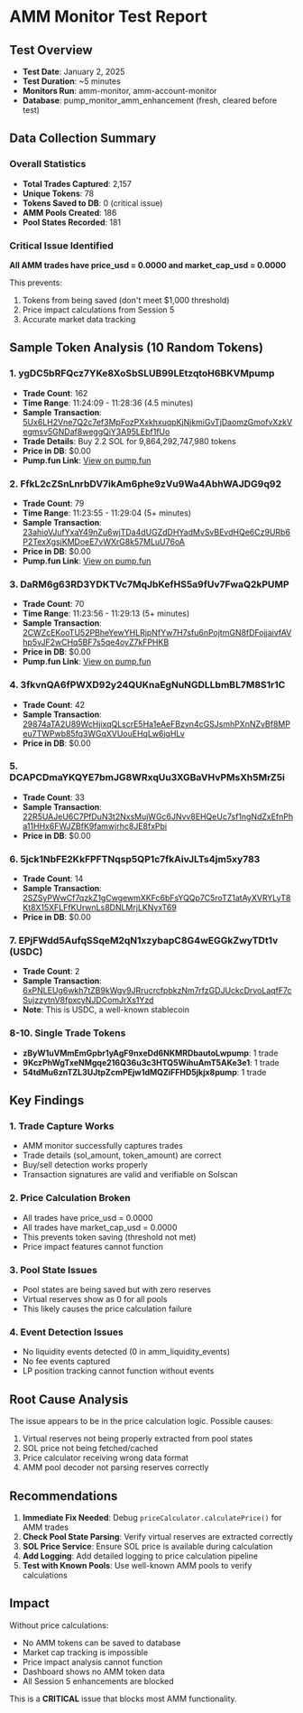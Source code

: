 # AMM Monitor Test Report

## Test Overview
- **Test Date**: January 2, 2025
- **Test Duration**: ~5 minutes
- **Monitors Run**: amm-monitor, amm-account-monitor
- **Database**: pump_monitor_amm_enhancement (fresh, cleared before test)

## Data Collection Summary

### Overall Statistics
- **Total Trades Captured**: 2,157
- **Unique Tokens**: 78
- **Tokens Saved to DB**: 0 (critical issue)
- **AMM Pools Created**: 186
- **Pool States Recorded**: 181

### Critical Issue Identified

**All AMM trades have price_usd = 0.0000 and market_cap_usd = 0.0000**

This prevents:
1. Tokens from being saved (don't meet $1,000 threshold)
2. Price impact calculations from Session 5
3. Accurate market data tracking

## Sample Token Analysis (10 Random Tokens)

### 1. ygDC5bRFQcz7YKe8XoSbSLUB99LEtzqtoH6BKVMpump
- **Trade Count**: 162
- **Time Range**: 11:24:09 - 11:28:36 (4.5 minutes)
- **Sample Transaction**: [5Ux6LH2Vne7Q2c7ef3MpFozPXxkhxuqpKjNjkmiGvTjDaomzGmofvXzkVegmsv5GNDaf8weggQiY3A95LEbf1fUo](https://solscan.io/tx/5Ux6LH2Vne7Q2c7ef3MpFozPXxkhxuqpKjNjkmiGvTjDaomzGmofvXzkVegmsv5GNDaf8weggQiY3A95LEbf1fUo)
- **Trade Details**: Buy 2.2 SOL for 9,864,292,747,980 tokens
- **Price in DB**: $0.00
- **Pump.fun Link**: [View on pump.fun](https://pump.fun/ygDC5bRFQcz7YKe8XoSbSLUB99LEtzqtoH6BKVMpump)

### 2. FfkL2cZSnLnrbDV7ikAm6phe9zVu9Wa4AbhWAJDG9q92
- **Trade Count**: 79
- **Time Range**: 11:23:55 - 11:29:04 (5+ minutes)
- **Sample Transaction**: [23ahioVJufYxaY49nZu6wjTDa4dUGZdDHYadMvSvBEvdHQe6Cz9URb6P2TexXgsjKMDoeE7vWXrG8k57MLuU76oA](https://solscan.io/tx/23ahioVJufYxaY49nZu6wjTDa4dUGZdDHYadMvSvBEvdHQe6Cz9URb6P2TexXgsjKMDoeE7vWXrG8k57MLuU76oA)
- **Price in DB**: $0.00
- **Pump.fun Link**: [View on pump.fun](https://pump.fun/FfkL2cZSnLnrbDV7ikAm6phe9zVu9Wa4AbhWAJDG9q92)

### 3. DaRM6g63RD3YDKTVc7MqJbKefHS5a9fUv7FwaQ2kPUMP
- **Trade Count**: 70
- **Time Range**: 11:23:56 - 11:29:13 (5+ minutes)
- **Sample Transaction**: [2CWZcEKooTU52PBheYewYHLRjpNfYw7H7sfu6nPojtmGN8fDFojjaivfAVhp5vJF2wCHq5BF7s5qe4oyZ7kFPHKB](https://solscan.io/tx/2CWZcEKooTU52PBheYewYHLRjpNfYw7H7sfu6nPojtmGN8fDFojjaivfAVhp5vJF2wCHq5BF7s5qe4oyZ7kFPHKB)
- **Price in DB**: $0.00
- **Pump.fun Link**: [View on pump.fun](https://pump.fun/DaRM6g63RD3YDKTVc7MqJbKefHS5a9fUv7FwaQ2kPUMP)

### 4. 3fkvnQA6fPWXD92y24QUKnaEgNuNGDLLbmBL7M8S1r1C
- **Trade Count**: 42
- **Sample Transaction**: [29874aTA2U89WcHjixqQLscrE5Ha1eAeFBzvn4cGSJsmhPXnNZvBf8MPeu7TWPwb85fq3WGqXVUouEHqLw6jqHLv](https://solscan.io/tx/29874aTA2U89WcHjixqQLscrE5Ha1eAeFBzvn4cGSJsmhPXnNZvBf8MPeu7TWPwb85fq3WGqXVUouEHqLw6jqHLv)
- **Price in DB**: $0.00

### 5. DCAPCDmaYKQYE7bmJG8WRxqUu3XGBaVHvPMsXh5MrZ5i
- **Trade Count**: 33
- **Sample Transaction**: [22R5UAJeU6C7PfDuN3t2NxsMujWGc6JNvv8EHQeUc7sf1ngNdZxEfnPha11HHx6FWJZBfK9famwjrhc8JE8fxPbi](https://solscan.io/tx/22R5UAJeU6C7PfDuN3t2NxsMujWGc6JNvv8EHQeUc7sf1ngNdZxEfnPha11HHx6FWJZBfK9famwjrhc8JE8fxPbi)
- **Price in DB**: $0.00

### 6. 5jck1NbFE2KkFPFTNqsp5QP1c7fkAivJLTs4jm5xy783
- **Trade Count**: 14
- **Sample Transaction**: [2SZSyPWwCf7qzkZ1gCwgewmXKFc6bFsYQQp7C5roTZ1atAyXVRYLyT8Kt8X15XFLFfKUrwnLs8DNLMrjLKNyxT69](https://solscan.io/tx/2SZSyPWwCf7qzkZ1gCwgewmXKFc6bFsYQQp7C5roTZ1atAyXVRYLyT8Kt8X15XFLFfKUrwnLs8DNLMrjLKNyxT69)
- **Price in DB**: $0.00

### 7. EPjFWdd5AufqSSqeM2qN1xzybapC8G4wEGGkZwyTDt1v (USDC)
- **Trade Count**: 2
- **Sample Transaction**: [6xPNLEUg6wkh7tZB9kWgv9JRrucrcfpbkzNm7rfzGDJUckcDrvoLaqfF7cSujzzytnV8fpxcyNJDComJrXs1Yzd](https://solscan.io/tx/6xPNLEUg6wkh7tZB9kWgv9JRrucrcfpbkzNm7rfzGDJUckcDrvoLaqfF7cSujzzytnV8fpxcyNJDComJrXs1Yzd)
- **Note**: This is USDC, a well-known stablecoin

### 8-10. Single Trade Tokens
- **zByW1uVMmEmGpbr1yAgF9nxeDd6NKMRDbautoLwpump**: 1 trade
- **9KczPhWgTxeNMgqe216Q36u3c3HTQ5WihuAmT5AKe3e1**: 1 trade
- **54tdMu6znTZL3UJtpZcmPEjw1dMQZiFFHD5jkjx8pump**: 1 trade

## Key Findings

### 1. Trade Capture Works
- AMM monitor successfully captures trades
- Trade details (sol_amount, token_amount) are correct
- Buy/sell detection works properly
- Transaction signatures are valid and verifiable on Solscan

### 2. Price Calculation Broken
- All trades have price_usd = 0.0000
- All trades have market_cap_usd = 0.0000
- This prevents token saving (threshold not met)
- Price impact features cannot function

### 3. Pool State Issues
- Pool states are being saved but with zero reserves
- Virtual reserves show as 0 for all pools
- This likely causes the price calculation failure

### 4. Event Detection Issues
- No liquidity events detected (0 in amm_liquidity_events)
- No fee events captured
- LP position tracking cannot function without events

## Root Cause Analysis

The issue appears to be in the price calculation logic. Possible causes:
1. Virtual reserves not being properly extracted from pool states
2. SOL price not being fetched/cached
3. Price calculator receiving wrong data format
4. AMM pool decoder not parsing reserves correctly

## Recommendations

1. **Immediate Fix Needed**: Debug `priceCalculator.calculatePrice()` for AMM trades
2. **Check Pool State Parsing**: Verify virtual reserves are extracted correctly
3. **SOL Price Service**: Ensure SOL price is available during calculation
4. **Add Logging**: Add detailed logging to price calculation pipeline
5. **Test with Known Pools**: Use well-known AMM pools to verify calculations

## Impact

Without price calculations:
- No AMM tokens can be saved to database
- Market cap tracking is impossible
- Price impact analysis cannot function
- Dashboard shows no AMM token data
- All Session 5 enhancements are blocked

This is a **CRITICAL** issue that blocks most AMM functionality.